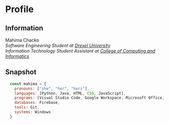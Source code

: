 # Profile

## Information
Mahima Chacko\
*Software Engineering Student at [Drexel University](https://drexel.edu/)*\
*Information Technology Student Assistant at [College of Computing and Informatics](https://drexel.edu/cci/)*


## Snapshot
``` javascript
  const mahima = {
    pronouns: ["she", "her", "hers"],
    languages: [Python, Java, HTML, CSS, JavaScript],
    programs: [Visual Studio Code, Google Workspace, Microsoft Office, Notion],
    databases: Firebase,
    tools: Git,
    systems: Windows
  }
```
